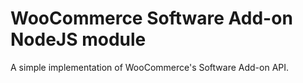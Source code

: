 # WooCommerce Software Add-on NodeJS module

A simple implementation of WooCommerce's Software Add-on API.